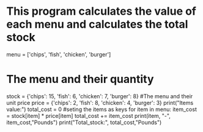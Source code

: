 # This program calculates the value of each menu and calculates the total stock

menu = ['chips', 'fish', 'chicken', 'burger']
# The menu and their quantity
stock = {'chips': 15, 'fish': 6, 'chicken': 7, 'burger': 8}
#The menu and their unit price
price = {'chips': 2, 'fish': 8, 'chicken': 4, 'burger': 3}
print("Items value:")
total_cost = 0
#seting the items as keys
for item in menu:
    item_cost = stock[item] * price[item]
    total_cost += item_cost
    print(item, "-", item_cost,"Pounds")
print("Total_stock:", total_cost,"Pounds")

